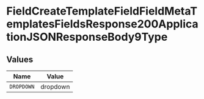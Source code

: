 # FieldCreateTemplateFieldFieldMetaTemplatesFieldsResponse200ApplicationJSONResponseBody9Type


## Values

| Name       | Value      |
| ---------- | ---------- |
| `DROPDOWN` | dropdown   |